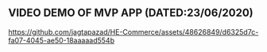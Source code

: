 ## VIDEO DEMO OF MVP APP (DATED:23/06/2020)

https://github.com/jagtapazad/HE-Commerce/assets/48626849/d6325d7c-fa07-4045-ae50-18aaaaad554b

